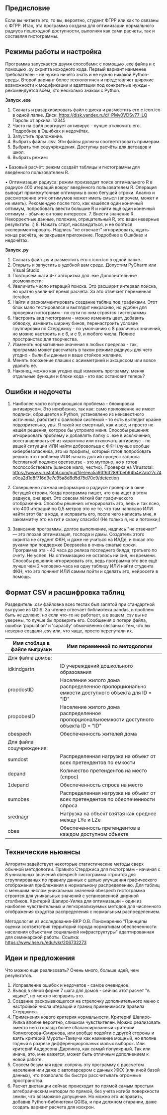 **Предисловие**
------
Если вы читаете это, то вы, вероятно, студент ФГРР или как то связаны с ФГРР. 
Итак, эта программа создана для оптимизации нормального радиуса пешеходной доступности, выполняя как сами расчеты, так и составляя гистограммы. 

**Режимы работы и настройка**
------
Программа запускается двумя способами: с помощью .exe файла и с помощью .py скрипта исходного кода. Первый вариант наименее требователен - не нужно ничего знать и не нужно никакой Python-среды. Второй вариант более технологичен и представляет широкие возможности к модификации и адаптации под конкретные нужды - рекомендуется всем, кто несколько знаком с Python.

**Запуск .exe**
1.	Скачать и разархивировать файл с диска и разместить его с icon.ico в одной папке. Диск: https://disk.yandex.ru/d/-PMv0VDSv77-LQ Пароль от архива: 12345
2.	Часто на файл реагирует антивирус - лучше отключить его. Подробнее в Ошибках и недочётах.
3.	Запустить приложение.
4.	Выбрать файлы .csv. Эти файлы должны соответствовать примерам.
5.	Выбрать тип соцучреждения. Доступны расчёты для детсадов и школ.
6.	Выбрать режим:

•	Базовый расчёт: режим создаёт таблицы и гистограммы для введённого пользователем R.

•	Оптимизация радиуса: режим производит поиск оптимального R в радиусе 400 итераций вокруг введённого пользователем R. Операция выводит промежуточные оптимумы в окно бегущей строки. Анализ и рассмотрение этих оптимумов может иметь смысл (впрочем, может и не иметь). Рекомендую после того, как нашёлся один конечный оптимум, попробовать ввести большие R и найти ещё один конечный оптимум - обычно он тоже интересен.
7.	Внести значение R. Некорректные данные, положим, отрицательный R, это ваши неверные результаты. :)
8.	Нажать старт, наслаждаться, и не бояться экспериментировать. Надпись "не отвечает" игнорировать, ждать конца расчёта, не закрывая приложение. Подробнее в Ошибках и недочётах.

**Запуск .py**
1.	Скачать файл .py и разместить его с icon.ico в одной папке.
2.	Открыть и запустить в удобной вам среде. Допустим PyCharm или Visual Studio.
3.	Повторяем шаги 4-7 алгоритма для .exe
Дополнительные возможности:
1.	Увеличить число итераций поиска. Это расширит интервал поиска, но кратно увеличит время расчёта. За это отвечает переменная iteration.
2.	Найти и раскомментировать создание таблиц под графиками. Этот блок мало тестировался и выглядит некрасиво, но удобен для проверки гистограмм - по сути по ним строятся гистограммы.
3.	Настроить вид гистограмм - можно изменить цвет, добавить обводку, изменить ширину бинов, перенастроить условие группировки по Стерджису - по умолчанию с 8 различных значений, но можно настроить и с 6, и с 9, и любого числа. Полное пространство для творчества.
4.	Изменять нормативные значения в любых пределах - так, программа может рассчитать в таком режиме радиусы для чего угодно - были бы данные и ваше стойкое желание.
5.	Менять положение плашки с асимметрией и эксцессом или вовсе удалить её.
6.	Наконец, можно как угодно ещё изменять программу, меняя отдельные функции и блоки кода - кто вас остановит теперь?


**Ошибки и недочеты**
------
1.	Наиболее часто встречающаяся проблема - блокировка антивирусом. Это неизбежно, так как: само приложение не имеет подписи, обращается к Python, установлено из неизвестного источника, работает с файловой системой - то есть выглядит крайне подозрительно, увы. Я такой же смертный, как и все, и просто не нашёл решения, которое бы устроило меня. Способы решения: игнорировать проблему и добавлять папку с .exe в исключения, восстанавливать её из карантина или отключать антивирус - по вашей ситуации ИЛИ найти добровольца с ФКН (лучше вообще кибербезопасника, это их профиль), который готов попробовать решить это проблему ИЛИ начать долгий процесс запроса бесплатной подписи opensourse - это муторно, но я готов поспособствовать (шансов мало, честно). Проверка на Virustotal: https://www.virustotal.com/gui/file/eea5a93f63289fbeb94b4e2ab27c74e0ca2d1d8f716d9e7c95a8d8d5d75d70c9/detection
  
2.	Совершенно ложная информация о радиусе проверки в окне бегущей строки. Когда программа пишет, что она ищет в этом радиусе, она врет. Это совсем лёгкий баг графического отображения. Способы решения: игнорировать это, ведь и так ясно, что 400 итераций по 0,5 метров это не то, что там написано ИЛИ найти этот баг в коде, и исправить его, после чего написать мне, я закоммитчу это на гит и скажу спасибо! (Не только я, но и потомки;)
  
3.	Зависание программы, долгое выполнение, надпись "не отвечает" — это плохая оптимизация, господа и дамы. Создатель этого скрипта не студент ФКН, и даже не учиться на ИАДе, и писал это руками при поддержке Deepseeka в очень сжатые сроки. Программа эта - 42 часа до релиза последнего билда, третьего по счету. Не успел. На оптимизацию не осталось ни сил, ни времени. Способы решения: игнорировать это, ведь программа это все ещё лучше чем 2 человеко-часа на одну таблицу ИЛИ найти студента ФКН, что это починит ИЛИ самим пойти и сделать это, нейросети в помощь.


**Формат CSV и расшифровка таблиц**
------
Раздедитель .csv файловна всез тестах был запятой при стандартной выгрузке из QGIS. За чтение отвечает библиотека pandas, и проблем быть не должно, но если что-то не работает, а в вашем .csv вы не уверены, то лучше бы проверить его. Сообщения о потери файла, ошибки 'population' и 'capacity' обыкновенно связаны с тем, что вы неверно создали .csv или, что чаще, просто перепутали их.

| Имя стоблца в файле выгрузки  | Имя переменной по методологии |
| ------------- | ------------- |
| Для файла домов: |
| idkindgartn  | ID учереждений дошкольного образования  |
| propdostID  | Население жилого дома распределенное пропорционально емкости доступного объекта для ID = "ID"  |
| propobesID  | Население жилого дома распределенное пропорциональноемкости доступного объекта ID = "ID"  |
| obespech  | Обеспеченность жителей дома  |
| Для файла соцучреждения: |
| sumdost  | Распределенная нагрузка на объект от всех претендентов по емкости  |
| depand  | Количество претендентов на место (спрос)  |
| 1depand  | Обеспеченность спроса на место  |
| sumobes  | Распределенная нагрузка на объект от всех претендентов по обеспеченности спроса  |
| srednagr  | Нагрузка на объект взятая как среднее между LYe и LZe  |
| obes  | Обеспеченность претендентов в каждом доступном объекте  |

**Технические ньюансы**
------
Алгоритм задействует некоторые статистические методы сверх обычной методологии.
Правило Стерджиса для гистограмм - начиная с 8 уникальных значений obespech гистограмма строится для сгруппированых по правилу данных с целью улучшения графического отображения приблежения к нормальнону распределению. Для таблиц с меньшим числом уникальных значений obespech гистограмма строится для уникальных значений с установленной шириной столбиков.
Критерий Шапиро-Уилка для оптимизации - один из наиболее чувствительных и легкореализуемых методов для численного отображения сходства распределения с нормальным распределением.


Методология из исследования-ВКР О.В. Пономаренко "Принципы оценки соответствия территорий города нормативам обеспеченности населения объектами социальной инфраструктуры" адаптированная для семинарской работы.
Ссылка: https://www.hse.ru/edu/vkr/206732273

**Идеи и предложения**
------
Что можно еще реализовать? Очень много, больше идей, чем результатов.
1. Исправление ошибок и недочетов - самое очевидное.
2. Вывод в явной форме 7 шага для домов - сейчас этот расчет "в ящике", но можно исправить это.
3. Создание раскрывающегося на стрелочку дополнительного меню с настройкой числа итераций и границ применимости правила Стерджиса.
4. Применения нового критерия нормальности. Критерий Шапиро-Уилка вполне вероятно, слишком чувствителен. Можно реализовать вместо него гораздо более сбалансированный критерий Колмогорова-Смирнова, или вообще подойти с другой стороны и взять критерий Муроты-Такеучи как наименее мощный, но вполне годный в разрезе дифференциорованых малых выборок. Или критерий Андерсона-Дарлинга, как самый популярный. Так или иначе, это, мне кажется, может быть отличным дополнением к новой работе.
5. Совсем безумная идея: сопрячь эту программу с рассчетом населения или даже с автопарсером с данных ЖКХ (или иной базой данных), что позволило бы быстро рассчитывать огромные пространства.
6. Расчет дистанции сейчас происходит по прямой самым простым алгебраическим методом по прямой, без учета изгиба поверхности земли, что возможное допущение. Но можно это исправить, добавив Python-библиотеки QGISа, и при должном старании, даже создать вариант расчета для изохрон.
